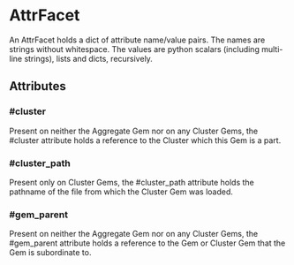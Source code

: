 # AttrFacet

An AttrFacet holds a dict of attribute name/value pairs.
The names are strings without whitespace. The values are
python scalars (including multi-line strings), lists and
dicts, recursively.

## Attributes

### #cluster

Present on neither the Aggregate Gem nor on
any Cluster Gems, the #cluster attribute 
holds a reference to the Cluster which this
Gem is a part.

### #cluster_path

Present only on Cluster Gems, the 
#cluster_path attribute holds the pathname 
of the file from which the Cluster Gem was
loaded.

### #gem_parent

Present on neither the Aggregate Gem nor on
any Cluster Gems, the #gem_parent
attribute holds a reference to the Gem or
Cluster Gem that the Gem is subordinate to.